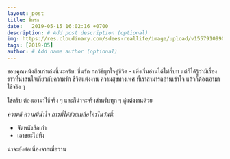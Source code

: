```yaml
---
layout: post
title: ชื่นรัก
date:   2019-05-15 16:02:16 +0700
description: # Add post description (optional)
img: https://res.cloudinary.com/sdees-reallife/image/upload/v1557910990/IMG_25620515_143740.jpg # Add image post (optional)
tags: [2019-05]
author: # Add name author (optional)
---
```

ขอบคุณหนังสือเก่าเล่มนี้นะครับ: ชื่นรัก กลวิธีผูกใจคู่ชีวิต - เพิ่งเริ่มอ่านได้ไม่กี่บท แต่ก็ได้รู้ว่ามีเรื่องราวที่น่าสนใจเกี่ยวกับความรัก ชีวิตแต่งงาน ความสุขทางเพศ ที่เราสามารถอ่านเข้าใจ แล้วก็ต้องเอามาใช้จริง ๆ

ใช่ครับ ต้องเอามาใช้จริง ๆ และก็น่าจะจริงสำหรับทุก ๆ คู่แต่งงานด้วย <i class="fa fa-child" style="color:plum"></i>

*ความดี ความมีน้ำใจ การที่ได้ช่วยเหลือใครในวันนี้*:
- จัดหนังสือเก่า
- เอาขยะไปทิ้ง

น่าจะยังต่อเนื่องจากเมื่อวาน
